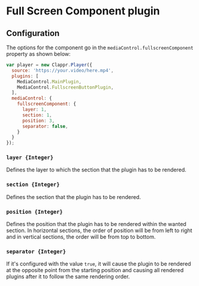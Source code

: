 # Full Screen Component plugin

## Configuration
The options for the component go in the `mediaControl.fullscreenComponent` property as shown below:
```javascript
var player = new Clappr.Player({
  source: 'https://your.video/here.mp4',
  plugins: [
    MediaControl.MainPlugin,
    MediaControl.FullscreenButtonPlugin,
  ],
  mediaControl: {
    fullscreenComponent: { 
      layer: 1, 
      section: 1, 
      position: 3, 
      separator: false,
    }
  }
});
```

### `layer {Integer}`
Defines the layer to which the section that the plugin has to be rendered.

### `section {Integer}`
Defines the section that the plugin has to be rendered.

### `position {Integer}`
Defines the position that the plugin has to be rendered within the wanted section. In horizontal sections, the order of position will be from left to right and in vertical sections, the order will be from top to bottom.

### `separator {Integer}`
If it's configured with the value `true`, it will cause the plugin to be rendered at the opposite point from the starting position and causing all rendered plugins after it to follow the same rendering order.